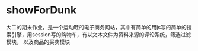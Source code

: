 # showForDunk
大二的期末作业，是一个运动鞋的电子商务网站，其中有简单的用js写的简单的搜索引擎，用session写的购物车，有以文本文件为资料来源的评论系统，筛选过滤模块，
以及商品的买卖模块
